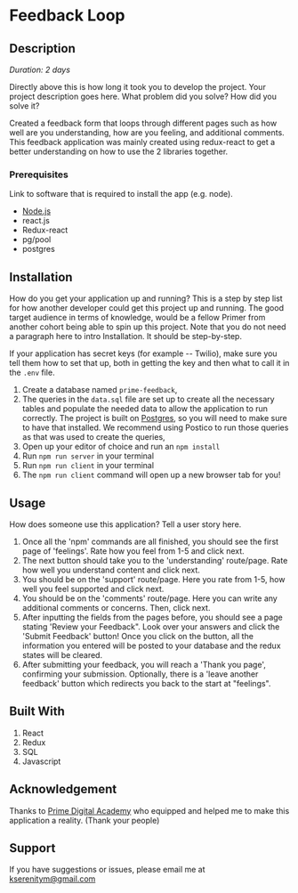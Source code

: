 # Feedback Loop

## Description

_Duration: 2 days_

Directly above this is how long it took you to develop the project. Your project description goes here. What problem did you solve? How did you solve it? 

Created a feedback form that loops through different pages such as how well are you understanding, how are you feeling, and additional comments. This feedback application was mainly created using redux-react to get a better understanding on how to use the 2 libraries together. 
### Prerequisites

Link to software that is required to install the app (e.g. node).

- [Node.js](https://nodejs.org/en/)
- react.js
- Redux-react
- pg/pool
- postgres
## Installation

How do you get your application up and running? This is a step by step list for how another developer could get this project up and running. The good target audience in terms of knowledge, would be a fellow Primer from another cohort being able to spin up this project. Note that you do not need a paragraph here to intro Installation. It should be step-by-step.

If your application has secret keys (for example --  Twilio), make sure you tell them how to set that up, both in getting the key and then what to call it in the `.env` file.

1. Create a database named `prime-feedback`,
2. The queries in the `data.sql` file are set up to create all the necessary tables and populate the needed data to allow the application to run correctly. The project is built on [Postgres](https://www.postgresql.org/download/), so you will need to make sure to have that installed. We recommend using Postico to run those queries as that was used to create the queries, 
3. Open up your editor of choice and run an `npm install`
4. Run `npm run server` in your terminal
5. Run `npm run client` in your terminal
6. The `npm run client` command will open up a new browser tab for you!

## Usage
How does someone use this application? Tell a user story here.

1. Once all the 'npm' commands are all finished, you should see the first page of 'feelings'. Rate how you feel from 1-5 and click next.
2. The next button should take you to the 'understanding' route/page. Rate how well you understand content and click next.
3. You should be on the 'support' route/page. Here you rate from 1-5, how well you feel supported and click next.
4. You should be on the 'comments' route/page. Here you can write any additional comments or concerns. Then, click next.
5. After inputting the fields from the pages before, you should see a page stating 'Review your Feedback". Look over your answers and click the 'Submit Feedback' button! Once you click on the button, all the information you entered will be posted to your database and the redux states will be cleared. 
6. After submitting your feedback, you will reach a 'Thank you page', confirming your submission. Optionally, there is a 'leave another feedback' button which redirects you back to the start at "feelings".


## Built With

1. React
2. Redux
3. SQL
4. Javascript
## Acknowledgement
Thanks to [Prime Digital Academy](www.primeacademy.io) who equipped and helped me to make this application a reality. (Thank your people)

## Support
If you have suggestions or issues, please email me at [kserenitym@gmail.com](www.google.com)
